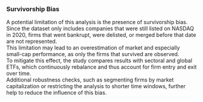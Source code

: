 ### Survivorship Bias

A potential limitation of this analysis is the presence of survivorship bias.  
Since the dataset only includes companies that were still listed on NASDAQ in 2020, firms that went bankrupt, were delisted, or merged before that date are not represented.  
This limitation may lead to an overestimation of market and especially small-cap performance, as only the firms that survived are observed.  
To mitigate this effect, the study compares results with sectoral and global ETFs, which continuously rebalance and thus account for firm entry and exit over time.  
Additional robustness checks, such as segmenting firms by market capitalization or restricting the analysis to shorter time windows, further help to reduce the influence of this bias.
